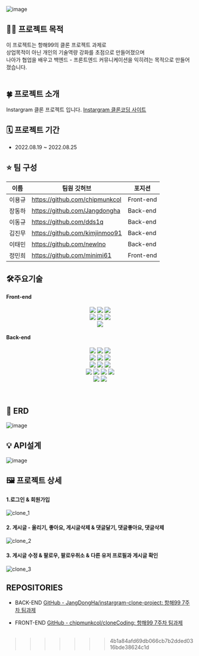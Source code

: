 ![image](https://user-images.githubusercontent.com/85866328/187016336-ce8599eb-1573-45e9-b5f9-e5d131047388.png)

## ****🤷‍♂️ 프로젝트 목적****
이 프로젝트는 항해99의 클론 프로젝트 과제로<br>
상업목적이 아닌 개인의 기술역량 강화를 초점으로 만들어졌으며 <br>
나아가 협업을 배우고 백엔드 - 프론트엔드 커뮤니케이션을 익히려는 목적으로 만들어졌습니다.<br><br>

## ****🍀 프로젝트 소개****
Instargram 클론 프로젝트 입니다.
[Instargram 클론코딩 사이트](https://instargram-clone.netlify.app/)

## ****🗓 프로젝트 기간****

- 2022.08.19 ~ 2022.08.25

## ****⭐️ 팀 구성****
|이름|팀원 깃허브|포지션|
|---|---|---|
|이용규|https://github.com/chipmunkcol|Front-end|
|장동하|https://github.com/Jangdongha|Back-end|
|이동규|https://github.com/dds1q|Back-end|
|김진무|https://github.com/kimjinmoo91|Back-end|
|이태민|https://github.com/newlno|Back-end|
|정민희|https://github.com/minimi61|Front-end|

## ****🛠주요기술****

#### Front-end

<div align=center> 
      <img src="https://img.shields.io/badge/html5-E34F26?style=for-the-badge&logo=html5&logoColor=white"> 
      <img src="https://img.shields.io/badge/css-1572B6?style=for-the-badge&logo=css3&logoColor=white"> 
      <img src="https://img.shields.io/badge/javascript-F7DF1E?style=for-the-badge&logo=javascript&logoColor=black">

  <br>
   <img src="https://img.shields.io/badge/react-61DAFB?style=for-the-badge&logo=react&logoColor=black">   
   <img src="https://img.shields.io/badge/redux-764ABC?style=for-the-badge&logo=redux&logoColor=purple"> 
 
   <img src="https://img.shields.io/badge/styledcomponents-DB7093?style=for-the-badge&logo=styled-components&logoColor=pink">
  <br>

   <img src="https://img.shields.io/badge/github-181717?style=for-the-badge&logo=github&logoColor=white">

</div>

#### Back-end

<div align=center> 
      <img src="https://img.shields.io/badge/Spring Boot-6DB33F?style=for-the-badge&logo=Spring Boot&logoColor=white">
      <img src="https://img.shields.io/badge/Spring Security-6DB33F?style=for-the-badge&logo=Spring Security&logoColor=white">
      <img src="https://img.shields.io/badge/codedeploy-6DB33F?style=for-the-badge&logo=codedeploy&logoColor=white">
  <br>
      <img src="https://img.shields.io/badge/Java-007396?style=for-the-badge&logo=Java&logoColor=white">
      <img src="https://img.shields.io/badge/JSON Web Tokens-000000?style=for-the-badge&logo=JSON Web Tokens&logoColor=white">   
      <img src="https://img.shields.io/badge/Gradle-02303A?style=for-the-badge&logo=Gradle&logoColor=white"> 
 
  <br>
   <img src="https://img.shields.io/badge/IntelliJ IDEA-000000?style=for-the-badge&logo=IntelliJ IDEA&logoColor=white">   
   <img src="https://img.shields.io/badge/Sourcetree-0052CC?style=for-the-badge&logo=Sourcetree&logoColor=white"> 
   <img src="https://img.shields.io/badge/Postman-FF6C37?style=for-the-badge&logo=Postman&logoColor=white">

   <br>
   <img src="https://img.shields.io/badge/AmazonEC2-FF9900?style=for-the-badge&logo=AmazonEC2&logoColor=white">
   <img src="https://img.shields.io/badge/Amazon S3-569A31?style=for-the-badge&logo=Amazon S3&logoColor=white"> 
   <img src="https://img.shields.io/badge/MySQL-4479A1?style=for-the-badge&logo=MySQL&logoColor=white">
   <img src="https://img.shields.io/badge/Ubuntu-E95420?style=for-the-badge&logo=Ubuntu&logoColor=white">
  <br>
   <img src="https://img.shields.io/badge/github-181717?style=for-the-badge&logo=github&logoColor=white">
   <img src="https://img.shields.io/badge/GitHub Actions-2088FF?style=for-the-badge&logo=GitHub Actions&logoColor=white">
</div>
  <br>  <br>
  
## ****🛫 ERD****  
![image](https://user-images.githubusercontent.com/85866328/187015996-f937066a-e889-4420-bef4-2a74bdea78dd.png)

## ****💡 API설계****  
![image](https://user-images.githubusercontent.com/85866328/187016021-e2f2da36-378b-4086-870a-8c56fdb7136d.png)

 ## ****🖼️ 프로젝트 상세****
 #### 1.로그인 & 회원가입
![clone_1](https://user-images.githubusercontent.com/85866328/187015936-d796e06b-9914-4b45-b91a-326943c4900e.gif)

 #### 2. 게시글 - 올리기, 좋아요, 게시글삭제 & 댓글달기, 댓글좋아요, 댓글삭제
 ![clone_2](https://user-images.githubusercontent.com/85866328/187017053-f31d5e8b-716f-4815-992d-476a1663b77b.gif)
 
 #### 3. 게시글 수정 & 팔로우, 팔로우취소 & 다른 유저 프로필과 게시글 확인
 ![clone_3](https://user-images.githubusercontent.com/85866328/187016113-0b415da7-bda6-4073-af08-349ed013fb6f.gif)

## REPOSITORIES
- BACK-END
[GitHub - JangDongHa/instargram-clone-project: 항해99 7주차 팀과제](https://github.com/JangDongHa/instargram-clone-project)

- FRONT-END
[GitHub - chipmunkcol/cloneCoding: 항해99 7주차 팀과제](https://github.com/chipmunkcol/cloneCoding)<br><br>
>>>>>>> 4b1a84afd69db066cb7b2dded0316bde38624c1d
